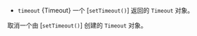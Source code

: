 <!-- YAML
added: v0.0.1
-->

* `timeout` {Timeout} 一个 [`setTimeout()`] 返回的 `Timeout` 对象。 

取消一个由 [`setTimeout()`] 创建的 `Timeout` 对象。

